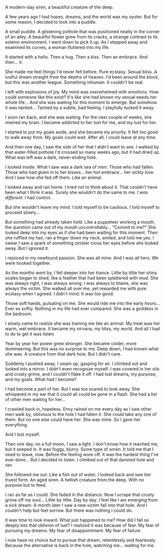 A modern-day siren, a beautiful creature of the deep.

A few years ago I had hopes, dreams, and the world was my oyster. But for some reason, I decided to look into a puddle.

A small puddle. A glistening pothole that was positioned neatly in the corner of an alley. A beautiful flower grew from its cracks, a strange contrast to its solemn environment. I went down to pick it up. As I stepped away and examined its curves, a woman fluttered into my life.

It started with a hello. Then a hug. Then a kiss. Then an embrace. And then... it.

She made me feel things I'd never felt before. Pure ecstasy. Sexual bliss. A lustful dream straight from the depths of heaven. I'd been around the block, but this was another league. Something inhuman. It couldn't be real.

I left with explosions of joy. My mind was overwhelmed with emotions. How could someone like this exist? It's like she had *known* my sexual needs her whole life...  And she was waiting for this moment to emerge. But somehow it was tainted... Tainted by a subtle, bad feeling. I playfully tucked it away.

I soon ran back, and she was waiting. For the next couple of weeks, she rewired my brain. I became addicted to her lust for me, and my lust for her.

I started to put my goals aside, and she became my priority. It felt too good to walk away from. My goals could wait. After all, I could leave at any time.

And then one day, I saw the side of her that I didn't want to see. I walked by that water-filled pothole I'd crossed so many weeks ago, but it had dried up. What was left was a dark, never-ending hole.

I looked inside. What I saw was a dark sea of men. Those who had fallen. Those who had given in to her kisses... her hot embrace... her sickly love. And I saw how she fed off them. Like an animal.

I looked away and ran home. I tried not to think about it. That couldn't have been what I think it was. Surely she wouldn't do the same to me. *I was different.* I had control.

But she wouldn't leave my mind. I told myself to be cautious. I told myself to proceed slowly...

But something had already taken hold. Like a puppeteer working a mouth, the question came out of my mouth uncontrollably... "Commit to me?" She looked deep into my eyes as if she had been waiting for this moment. Then she ruffled my hair, ran a finger down my neck, smiled, and told me yes. I swear I saw a spark of something sinister cross her eyes before she looked away. But I ignored it.

I rejoiced in my newfound passion. She was all mine. And I was all hers. We were hooked together.

As the months went by, I fell deeper into her trance. Little by little her shiny scales began to shed, like a feather that had been splattered with mud. She was always right, I was always wrong. I was always to blame, she was always the victim. She walked all over me, yet rewarded me with pure ecstasy when I agreed. I didn't mind. It was too good.

Those soft hands, pulsating on me. She would ride me into the early hours... Ever so softly. Nothing in my life had ever compared. She was a goddess in the bedroom.

I slowly came to realize she was training me like an animal. My treat was her warm, wet embrace. It became my nirvana, my bliss, my world. And all I had to do to get it was listen.

Year by year her power grew stronger. She became colder, more domineering. But this was no surprise to me. Deep down, I had known what she was. A creature from that dark hole. But I didn't care.

Suddenly I pushed away. I swam up, gasping for air. I climbed out and looked into a mirror. I didn't even recognize myself. I was covered in her oils and crusty grime, and I couldn't flake it off.  I had lost dreams, my purpose, and my goals. What had I become?

I had become a part of her. But I was too scared to look away. She whispered in my ear that it could all could be gone in a flash. She had a list of other men waiting for her...

I crawled back in, hopeless. Envy rained on me every day as I saw other men walk by, oblivious to the hole I had fallen it. She could take any one of them. But no one else could have her. She was mine. So I gave her everything.

And I lost myself.

Then one day, on a full moon, I saw a light. I don't know how it reached me, but it seeped in. It was foggy, blurry. Some type of omen. It told me that I need to leave, now. Before the feeling wore off. It was the hardest thing I've ever done... But I decided to listen. I climbed out of that damned hole and ran.

She followed me out. Like a fish out of water, I looked back and saw her truest form. An aged siren. A hellish creature from the deep. With no purpose but to feed.

I ran as far as I could. She faded in the distance. Now I scrape that crusty grime off my soul... Little by little. Day by day. I feel like I am emerging from a sick dream. A month later I saw a new victim fall into that hole. And I couldn't help but feel sorrow. But there was nothing I could do.

It was time to look inward. What just happened to me? How did I fall so deeply into that oblivion of lust? I realized it was because of fear. My fear of pursuing my dreams. My fear of disappointment. My fear of failure.

I now have no choice but to pursue that dream, relentlessly and fearlessly. Because the alternative is back in the hole, watching me... waiting for me.